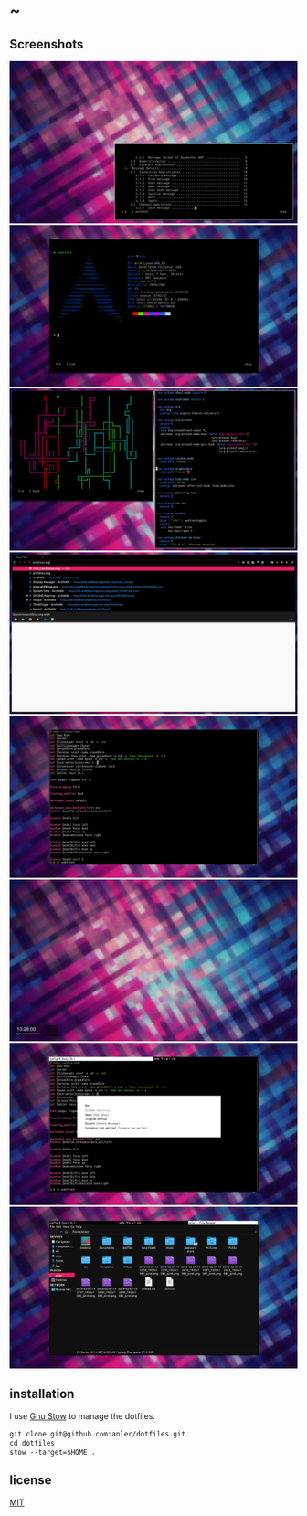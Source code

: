 # ~

## Screenshots

![](https://raw.githubusercontent.com/anler/dotfiles/master/img/2019-02-07-132336_1920x1080_scrot.png)
![](https://raw.githubusercontent.com/anler/dotfiles/master/img/2019-02-07-132417_1920x1080_scrot.png)
![](https://raw.githubusercontent.com/anler/dotfiles/master/img/2019-02-07-132541_1920x1080_scrot.png)
![](https://raw.githubusercontent.com/anler/dotfiles/master/img/2019-02-07-132623_1920x1080_scrot.png)
![](https://raw.githubusercontent.com/anler/dotfiles/master/img/2019-02-07-132747_1920x1080_scrot.png)
![](https://raw.githubusercontent.com/anler/dotfiles/master/img/2019-02-07-132800_1920x1080_scrot.png)
![](https://raw.githubusercontent.com/anler/dotfiles/master/img/2019-02-07-132849_1920x1080_scrot.png)
![](https://raw.githubusercontent.com/anler/dotfiles/master/img/2019-02-07-132912_1920x1080_scrot.png)

## installation

I use [Gnu Stow](https://www.gnu.org/software/stow/) to manage the dotfiles.

``` shell
git clone git@github.com:anler/dotfiles.git
cd dotfiles
stow --target=$HOME .
```

## license

[MIT](http://opensource.org/licenses/MIT)
